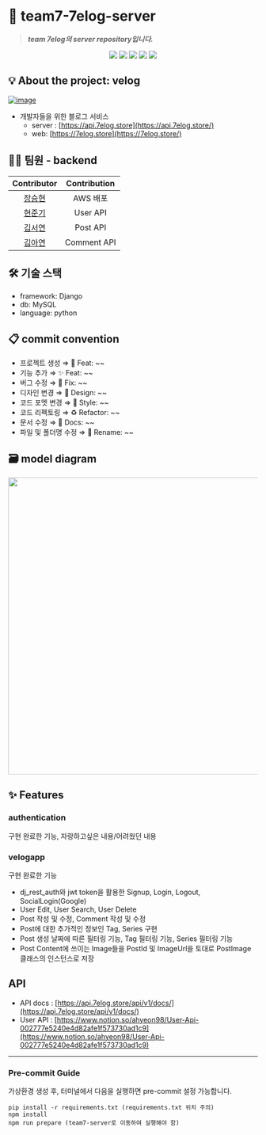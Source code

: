 # :waffle: team7-7elog-server
>  ***team 7elog의 server repository입니다.***
<div align="center">
    <img src="https://img.shields.io/badge/Python-3776AB?style=flat&logo=Python&logoColor=white"/>
    <img src="https://img.shields.io/badge/Django-092E20?style=flat&logo=Django&logoColor=white"/>
    <img src="https://img.shields.io/badge/MySQL-4479A1?style=flat&logo=MySQL&logoColor=white"/>
    <img src="https://img.shields.io/badge/Amazon AWS-232F3E?style=flat&logo=Amazon AWS&logoColor=white"/>
    <img src="https://img.shields.io/badge/Amazon EC2-FF9900?style=flat&logo=Amazon EC2&logoColor=white"/>
</div>

## :bulb: About the project: velog

[![image](https://user-images.githubusercontent.com/110763772/216703613-2c99599b-9ed5-4189-ab01-b0cdbb80682f.png)](https://velog.io/)

- 개발자들을 위한 블로그 서비스  
    - server : [https://api.7elog.store](https://api.7elog.store/)  
    - web: [https://7elog.store](https://7elog.store/)  

## :technologist: 팀원 - backend

|Contributor|Contribution|
|:------:|:--------:|
|[장승현](https://github.com/jang1751)|AWS 배포|
|[현준기](https://github.com/orbizzz)|User API|
|[김서연](https://github.com/kimtjdus)|Post API|
|[김아연](https://github.com/kay1918)|Comment API|

## :hammer_and_wrench: 기술 스택
- framework: Django
- db: MySQL
- language: python

## :clipboard: commit convention
- 프로젝트 생성 ⇒ :tada: Feat: ~~
- 기능 추가 ⇒ :sparkles: Feat: ~~
- 버그 수정 ⇒ :bug: Fix: ~~
- 디자인 변경 ⇒ :lipstick: Design: ~~
- 코드 포멧 변경 ⇒ :art: Style: ~~
- 코드 리펙토링 ⇒ :recycle: Refactor: ~~
- 문서 수정 ⇒ :memo: Docs: ~~
- 파일 및 폴더명 수정 ⇒ :truck: Rename: ~~


## :card_file_box: model diagram
<div align="center">
    <img src="https://user-images.githubusercontent.com/110763772/216666595-22780410-827a-488d-8769-e18869608cbb.png" width="600" height="600"/>
</div>


## :sparkles: Features
### authentication
구현 완료한 기능, 자랑하고싶은 내용/어려웠던 내용
### velogapp
구현 완료한 기능
- dj_rest_auth와 jwt token을 활용한 Signup, Login, Logout, SocialLogin(Google)
- User Edit, User Search, User Delete
- Post 작성 및 수정, Comment 작성 및 수정
- Post에 대한 추가적인 정보인 Tag, Series 구현
- Post 생성 날짜에 따른 필터링 기능, Tag 필터링 기능, Series 필터링 기능
- Post Content에 쓰이는 Image들을 PostId 및 ImageUrl을 토대로 PostImage 클래스의 인스턴스로 저장


## API
- API docs : [https://api.7elog.store/api/v1/docs/](https://api.7elog.store/api/v1/docs/) 
- User API : [https://www.notion.so/ahyeon98/User-Api-002777e5240e4d82afe1f573730ad1c9](https://www.notion.so/ahyeon98/User-Api-002777e5240e4d82afe1f573730ad1c9)

-------------
### Pre-commit Guide
가상환경 생성 후, 터미널에서 다음을 실행하면 pre-commit 설정 가능합니다.

    pip install -r requirements.txt (requirements.txt 위치 주의)
    npm install
    npm run prepare (team7-server로 이동하여 실행해야 함)




